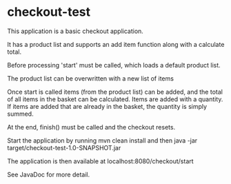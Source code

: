 # checkout-test
This application is a basic checkout application.

It has a product list and supports an add item function along with a calculate total.

Before processing 'start' must be called, which loads a default product list.

The product list can be overwritten with a new list of items

Once start is called items (from the product list) can be added, and the total of all items in the basket can be calculated. Items are added with a quantity. If items are added that are already in the basket, the quantity is simply summed.

At the end, finish() must be called and the checkout resets.

Start the application by running mvn clean install and then java -jar target/checkout-test-1.0-SNAPSHOT.jar

The application is then available at localhost:8080/checkout/start

See JavaDoc for more detail.
